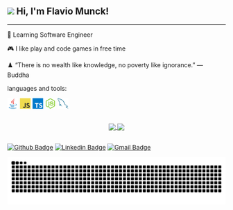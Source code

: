 <h2><img src="https://cdn.discordapp.com/attachments/756726641782423652/942485767920435250/Dtl.gif" width="80"><b> Hi, I'm Flavio Munck!</b></h2>
<hr>

<p> 🏴󠁣󠁬󠁡󠁩󠁿 Learning Software Engineer</p>
<p> 🎮 I like play and code games in free time</>
<p> ♟️ “There is no wealth like knowledge, no poverty like ignorance.” — Buddha </p>


<p>languages and tools:</p>
<code><img height="25" src="https://github.com/devicons/devicon/blob/master/icons/java/java-original.svg"></code>
<code><img height="25" src="https://github.com/devicons/devicon/blob/master/icons/javascript/javascript-original.svg"></code>
<code><img height="25" src="https://github.com/devicons/devicon/blob/master/icons/typescript/typescript-original.svg"></code>
<code><img height="25" src="https://github.com/devicons/devicon/blob/master/icons/nodejs/nodejs-original.svg"></code>
<code><img height="25" src="https://github.com/devicons/devicon/blob/master/icons/mysql/mysql-original.svg"></code>

## 
<div align="center">
  <a href="https://github.com/flaviomunck">
  <img height="180" img align = "center" src="https://github-readme-stats.vercel.app/api?username=flaviomunck&show_icons=true&theme=github_dark&include_all_commits=true&count_private=true"/>
  <img height="180" img align = "center" src="https://github-readme-stats.vercel.app/api/top-langs/?username=flaviomunck&layout=compact&langs_count=7&theme=github_dark">
    </div>

##   
[![Github Badge](https://img.shields.io/badge/-Github-000?style=flat-square&logo=Github&logoColor=white&link=https://github.com/flaviomunck)](https://github.com/flaviomunck)
[![Linkedin Badge](https://img.shields.io/badge/-LinkedIn-blue?style=flat-square&logo=Linkedin&logoColor=white&link=https://www.linkedin.com/in/flaviomunck/)](https://www.linkedin.com/in/flaviomunck/)
[![Gmail Badge](https://img.shields.io/badge/flavioives23@gmail.com-3f4961?style=flat-square&labelColor=3f4961&logo=Gmail&logoColor=white&link=mailto:flavioives23@gmail.com)](mailto:flavioives23@gmail.com)

  ![Snake animation](https://github.com/flaviomunck/flaviomunck/blob/output/github-contribution-grid-snake.svg)

